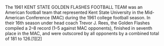 The 1961 KENT STATE GOLDEN FLASHES FOOTBALL TEAM was an American football team that represented Kent State University in the Mid-American Conference (MAC) during the 1961 college football season. In their 16th season under head coach Trevor J. Rees, the Golden Flashes compiled a 2–8 record (1–5 against MAC opponents), finished in seventh place in the MAC, and were outscored by all opponents by a combined total of 181 to 126.[1][2]
